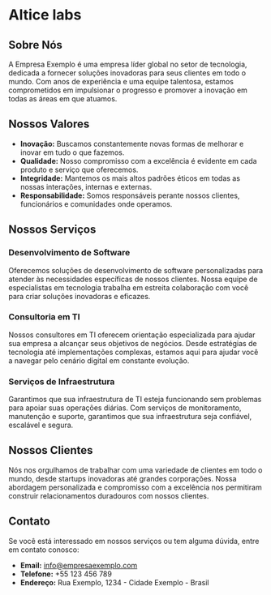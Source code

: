 # Altice labs

## Sobre Nós

A Empresa Exemplo é uma empresa líder global no setor de tecnologia, dedicada a fornecer soluções inovadoras para seus clientes em todo o mundo. Com anos de experiência e uma equipe talentosa, estamos comprometidos em impulsionar o progresso e promover a inovação em todas as áreas em que atuamos.

## Nossos Valores

- **Inovação:** Buscamos constantemente novas formas de melhorar e inovar em tudo o que fazemos.
- **Qualidade:** Nosso compromisso com a excelência é evidente em cada produto e serviço que oferecemos.
- **Integridade:** Mantemos os mais altos padrões éticos em todas as nossas interações, internas e externas.
- **Responsabilidade:** Somos responsáveis perante nossos clientes, funcionários e comunidades onde operamos.

## Nossos Serviços

### Desenvolvimento de Software

Oferecemos soluções de desenvolvimento de software personalizadas para atender às necessidades específicas de nossos clientes. Nossa equipe de especialistas em tecnologia trabalha em estreita colaboração com você para criar soluções inovadoras e eficazes.

### Consultoria em TI

Nossos consultores em TI oferecem orientação especializada para ajudar sua empresa a alcançar seus objetivos de negócios. Desde estratégias de tecnologia até implementações complexas, estamos aqui para ajudar você a navegar pelo cenário digital em constante evolução.

### Serviços de Infraestrutura

Garantimos que sua infraestrutura de TI esteja funcionando sem problemas para apoiar suas operações diárias. Com serviços de monitoramento, manutenção e suporte, garantimos que sua infraestrutura seja confiável, escalável e segura.

## Nossos Clientes

Nós nos orgulhamos de trabalhar com uma variedade de clientes em todo o mundo, desde startups inovadoras até grandes corporações. Nossa abordagem personalizada e compromisso com a excelência nos permitiram construir relacionamentos duradouros com nossos clientes.

## Contato

Se você está interessado em nossos serviços ou tem alguma dúvida, entre em contato conosco:

- **Email:** [info@empresaexemplo.com](mailto:info@empresaexemplo.com)
- **Telefone:** +55 123 456 789
- **Endereço:** Rua Exemplo, 1234 - Cidade Exemplo - Brasil
